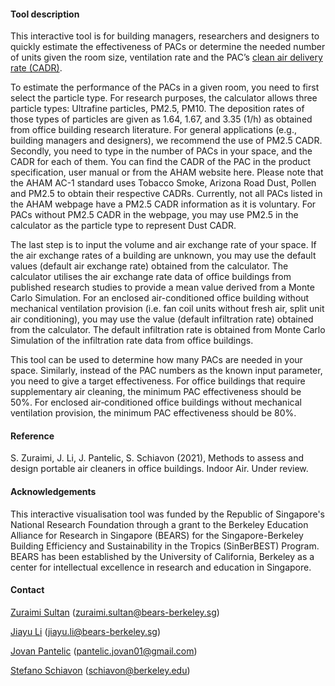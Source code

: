 #### Tool description

This interactive tool is for building managers, researchers and designers to quickly estimate the effectiveness of PACs or determine the needed number of units given the room size, ventilation rate and the PAC’s [clean air delivery rate (CADR)](https://en.wikipedia.org/wiki/Air_changes_per_hour).

To estimate the performance of the PACs in a given room, you need to first select the particle type. For research purposes, the calculator allows three particle types: Ultrafine particles, PM2.5, PM10. The deposition rates of those types of particles are given as 1.64, 1.67, and 3.35 (1/h) as obtained from office building research literature. For general applications (e.g., building managers and designers), we recommend the use of PM2.5 CADR. Secondly, you need to type in the number of PACs in your space, and the CADR for each of them. You can find the CADR of the PAC in the product specification, user manual or from the AHAM website here. Please note that the AHAM AC-1 standard uses Tobacco Smoke, Arizona Road Dust, Pollen and PM2.5 to obtain their respective CADRs. Currently, not all PACs listed in the AHAM webpage have a PM2.5 CADR information as it is voluntary. For PACs without PM2.5 CADR in the webpage, you may use PM2.5 in the calculator as the particle type to represent Dust CADR. 

The last step is to input the volume and air exchange rate of your space. If the air exchange rates of a building are unknown, you may use the default values (default air exchange rate) obtained from the calculator. The calculator utilises the air exchange rate data of office buildings from published research studies to provide a mean value derived from a Monte Carlo Simulation. For an enclosed air-conditioned office building without mechanical ventilation provision (i.e. fan coil units without fresh air, split unit air conditioning), you may use the value (default infiltration rate) obtained from the calculator. The default infiltration rate is obtained from Monte Carlo Simulation of the infiltration rate data from office buildings. 

This tool can be used to determine how many PACs are needed in your space. Similarly, instead of the PAC numbers as the known input parameter, you need to give a target effectiveness. For office buildings that require supplementary air cleaning, the minimum PAC effectiveness should be 50%. For enclosed air‐conditioned office buildings without mechanical ventilation provision, the minimum PAC effectiveness should be 80%.

#### Reference
S. Zuraimi, J. Li, J. Pantelic, S. Schiavon (2021), Methods to assess and design portable air cleaners in office buildings. Indoor Air. Under review.

#### Acknowledgements
This interactive visualisation tool was funded by the Republic of Singapore's National Research Foundation through a grant to the Berkeley Education Alliance for Research in Singapore (BEARS) for the Singapore-Berkeley Building Efficiency and Sustainability in the Tropics (SinBerBEST) Program. BEARS has been established by the University of California, Berkeley as a center for intellectual excellence in research and education in Singapore.

#### Contact
[Zuraimi Sultan](https://www.linkedin.com/in/zuraimi-sultan-20b51014/) (zuraimi.sultan@bears-berkeley.sg)

[Jiayu Li](https://www.linkedin.com/in/jiayu-li-74a70b142/) (jiayu.li@bears-berkeley.sg)

[Jovan Pantelic](https://www.linkedin.com/in/jovan-pantelic-351a6898/) (pantelic.jovan01@gmail.com)

[Stefano Schiavon](https://www.linkedin.com/in/stefanoschiavon/) (schiavon@berkeley.edu)